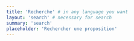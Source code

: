 ```yaml
---
title: 'Recherche' # in any language you want
layout: 'search' # necessary for search
summary: 'search'
placeholder: 'Rechercher une proposition'
---
```


